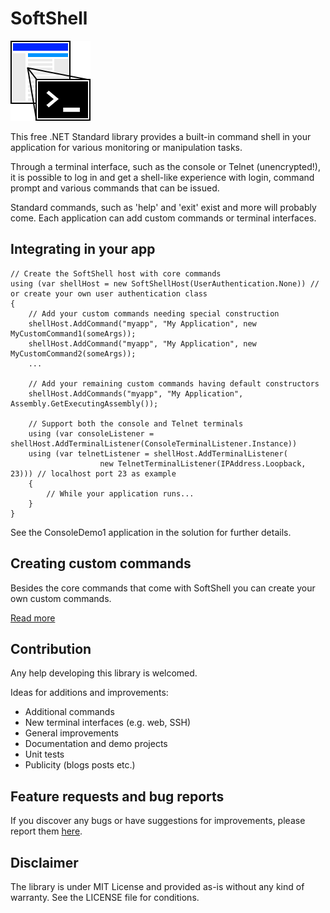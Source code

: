 # SoftShell

![Logo](https://raw.githubusercontent.com/lassenie/SoftShell/d756597f7a28654653d51723fe49dfe08af53796/doc/graphics/Logo.png)

This free .NET Standard library provides a built-in command shell in your application for various monitoring or manipulation tasks.

Through a terminal interface, such as the console or Telnet (unencrypted!), it is possible to log in and get a shell-like experience with login, command prompt and various commands that can be issued.

Standard commands, such as 'help' and 'exit' exist and more will probably come. Each application can add custom commands or terminal interfaces.

## Integrating in your app

    // Create the SoftShell host with core commands
    using (var shellHost = new SoftShellHost(UserAuthentication.None)) // or create your own user authentication class
    {
        // Add your custom commands needing special construction
        shellHost.AddCommand("myapp", "My Application", new MyCustomCommand1(someArgs));
        shellHost.AddCommand("myapp", "My Application", new MyCustomCommand2(someArgs));
        ...
    
        // Add your remaining custom commands having default constructors
        shellHost.AddCommands("myapp", "My Application", Assembly.GetExecutingAssembly());
    
        // Support both the console and Telnet terminals
        using (var consoleListener = shellHost.AddTerminalListener(ConsoleTerminalListener.Instance))
        using (var telnetListener = shellHost.AddTerminalListener(
                        new TelnetTerminalListener(IPAddress.Loopback, 23))) // localhost port 23 as example
        {
            // While your application runs...
        }
    }

See the ConsoleDemo1 application in the solution for further details.

## Creating custom commands

Besides the core commands that come with SoftShell you can create your own custom commands.

[Read more](https://github.com/lassenie/SoftShell/blob/master/doc/CreatingCustomCommands.md)

## Contribution

Any help developing this library is welcomed.

Ideas for additions and improvements:
- Additional commands
- New terminal interfaces (e.g. web, SSH)
- General improvements
- Documentation and demo projects
- Unit tests
- Publicity (blogs posts etc.)

## Feature requests and bug reports

If you discover any bugs or have suggestions for improvements, please report them [here](https://github.com/lassenie/SoftShell/issues).

## Disclaimer

The library is under MIT License and provided as-is without any kind of warranty. See the LICENSE file for conditions.
